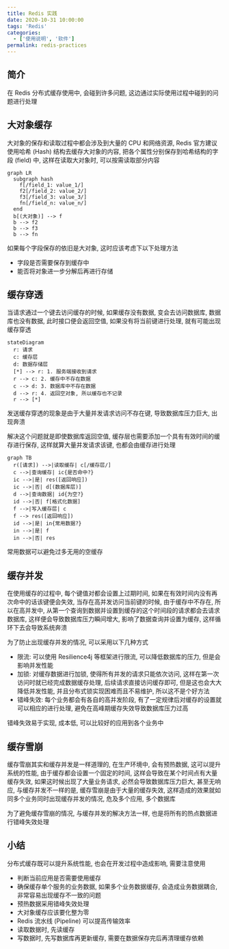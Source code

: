 ```yaml
---
title: Redis 实践
date: 2020-10-31 10:00:00
tags: 'Redis'
categories:
  - ['使用说明', '软件']
permalink: redis-practices
---
```


## 简介

在 Redis 分布式缓存使用中, 会碰到许多问题, 这边通过实际使用过程中碰到的问题进行处理

<!-- more -->

## 大对象缓存

大对象的保存和读取过程中都会涉及到大量的 CPU 和网络资源, Redis 官方建议使用哈希 (Hash) 结构去缓存大对象的内容, 把各个属性分别保存到哈希结构的字段 (field) 中, 这样在读取大对象时, 可以按需读取部分内容

```mermaid
graph LR
  subgraph hash
    f[/field_1: value_1/]
    f2[/field_2: value_2/]
    f3[/field_3: value_3/]
    fn[/field_n: value_n/]
  end
  b[(大对象)] --> f
  b --> f2
  b --> f3
  b --> fn
```

如果每个字段保存的依旧是大对象, 这时应该考虑下以下处理方法

- 字段是否需要保存到缓存中
- 能否将对象进一步分解后再进行存储

## 缓存穿透

当请求通过一个键去访问缓存的时候, 如果缓存没有数据, 变会去访问数据库, 数据库也没有数据, 此时接口便会返回空值, 如果没有将当前键进行处理, 就有可能出现缓存穿透

```mermaid
stateDiagram
  r: 请求
  c: 缓存层
  d: 数据存储层
  [*] --> r: 1. 服务端接收到请求
  r --> c: 2. 缓存中不存在数据
  c --> d: 3. 数据库中不存在数据
  d --> r: 4. 返回空对象, 所以缓存也不记录
  r --> [*]
```

发送缓存穿透的现象是由于大量并发请求访问不存在键, 导致数据库压力巨大, 出现奔溃

解决这个问题就是即使数据库返回空值, 缓存层也需要添加一个具有有效时间的缓存进行保存, 这样就算大量并发请求该键, 也都会由缓存进行处理

```mermaid
graph TB
  r([请求]) -->|读取缓存| c[/缓存层/]
  c -->|查询缓存| ic{是否命中?}
  ic -->|是| res([返回响应])
  ic -->|否| d[(数据库层)]
  d -->|查询数据| id{为空?}
  id -->|否| f[格式化数据]
  f -->|写入缓存层| c
  f --> res([返回响应])
  id -->|是| in{常用数据?}
  in -->|是| f
  in -->|否| res
```

常用数据可以避免过多无用的空缓存

## 缓存并发

在使用缓存的过程中, 每个键值对都会设置上过期时间, 如果在有效时间内没有再次命中的话该键便会失效, 当存在高并发访问当前键的时候, 由于缓存中不存在, 所以在高并发中, 从第一个查询到数据并设置到缓存的这个时间段的请求都会去请求数据库, 这样便会导致数据库压力瞬间增大, 影响了数据查询并设置为缓存, 这样循环下去会导致系统奔溃

为了防止出现缓存并发的情况, 可以采用以下几种方式

- 限流: 可以使用 Resilience4j 等框架进行限流, 可以降低数据库的压力, 但是会影响并发性能
- 加锁: 对缓存数据进行加锁, 使得所有并发的请求只能依次访问, 这样在第一次访问时就已经完成数据缓存处理, 后续请求直接访问缓存即可, 但是这也会大大降低并发性能, 并且分布式锁实现困难而且不易维护, 所以这不是个好方法
- 错峰失效: 每个业务都会有各自的高并发阶段, 有了一定规律后对缓存的设置就可以相应的进行处理, 避免在高峰期缓存失效导致数据库压力过高

错峰失效易于实现, 成本低, 可以比较好的应用到各个业务中

## 缓存雪崩

缓存雪崩其实和缓存并发是一样道理的, 在生产环境中, 会有预热数据, 这可以提升系统的性能, 由于缓存都会设置一个固定的时间, 这样会导致在某个时间点有大量缓存失效, 如果这时候出现了大量业务请求, 必然会导致数据库压力巨大, 甚至无响应, 与缓存并发不一样的是, 缓存雪崩是由于大量的缓存失效, 这样造成的效果就如同多个业务同时出现缓存并发的情况, 危及多个应用, 多个数据库

为了避免缓存雪崩的情况, 与缓存并发的解决方法一样, 也是将所有的热点数据进行错峰失效处理

## 小结

分布式缓存既可以提升系统性能, 也会在开发过程中造成影响, 需要注意使用

- 判断当前应用是否需要使用缓存
- 确保缓存单个服务的业务数据, 如果多个业务数据缓存, 会造成业务数据耦合, 非常容易出现缓存不一致的问题
- 预热数据采用错峰失效处理
- 大对象缓存应该要化整为零
- Redis 流水线 (Pipeline) 可以提高传输效率
- 读取数据时, 先读缓存
- 写数据时, 先写数据库再更新缓存, 需要在数据保存完后再清理缓存依赖
